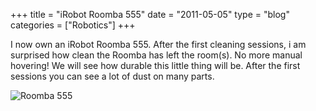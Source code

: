 +++
title = "iRobot Roomba 555"
date  = "2011-05-05"
type = "blog"
categories = ["Robotics"]
+++

I now own an iRobot Roomba 555. After the first cleaning sessions, i am surprised how clean the Roomba has left the room(s).
No more manual hovering! We will see how durable this little thing will be. After the first sessions you can see a lot of dust on many parts.

![Roomba 555](https://uwe-arzt.de/files/2011/05/05/roomba555.jpg)
